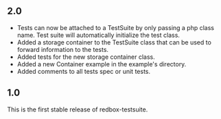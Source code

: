 ## 2.0

- Tests can now be attached to a TestSuite by only passing a php class name. Test suite will automatically initialize the test class.
- Added a storage container to the TestSuite class that can be used to forward information to the tests.
- Added tests for the new storage container class.
- Added a new Container example in the example's directory.
- Added comments to all tests spec or unit tests.


## 1.0

This is the first stable release of redbox-testsuite.